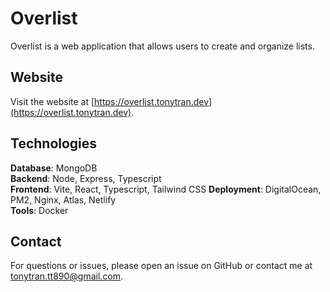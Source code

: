 # Overlist

Overlist is a web application that allows users to create and organize lists.

## Website

Visit the website at [https://overlist.tonytran.dev](https://overlist.tonytran.dev).

## Technologies

**Database**: MongoDB  
**Backend**: Node, Express, Typescript  
**Frontend**: Vite, React, Typescript, Tailwind CSS
**Deployment**: DigitalOcean, PM2, Nginx, Atlas, Netlify  
**Tools**: Docker

## Contact

For questions or issues, please open an issue on GitHub or contact me at [tonytran.tt890@gmail.com](mailto:tonytran.tt890@gmail.com).
